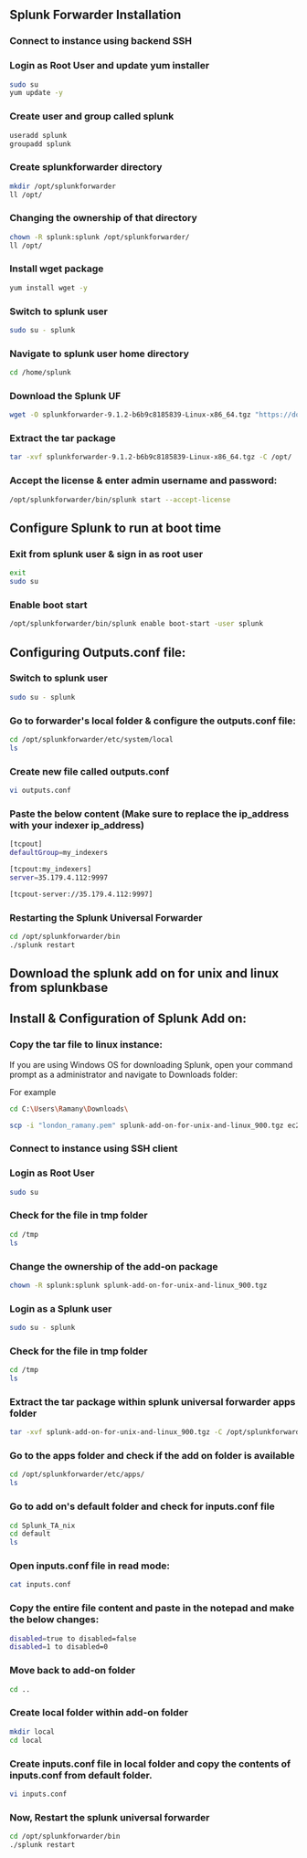 ## Splunk Forwarder Installation

### Connect to instance using backend SSH

### Login as Root User and update yum installer
```bash
sudo su
yum update -y
```
### Create user and group called splunk
```bash
useradd splunk
groupadd splunk
```
### Create splunkforwarder directory
```bash
mkdir /opt/splunkforwarder
ll /opt/
```
### Changing the ownership of that directory
```bash
chown -R splunk:splunk /opt/splunkforwarder/
ll /opt/
```
### Install wget package
```bash
yum install wget -y
```
### Switch to splunk user
```bash
sudo su - splunk
```
### Navigate to splunk user home directory
```bash
cd /home/splunk
```
### Download the Splunk UF
```bash
wget -O splunkforwarder-9.1.2-b6b9c8185839-Linux-x86_64.tgz "https://download.splunk.com/products/universalforwarder/releases/9.1.2/linux/splunkforwarder-9.1.2-b6b9c8185839-Linux-x86_64.tgz"
```
### Extract the tar package
```bash
tar -xvf splunkforwarder-9.1.2-b6b9c8185839-Linux-x86_64.tgz -C /opt/
```
### Accept the license & enter admin username and password:
```bash
/opt/splunkforwarder/bin/splunk start --accept-license
```

## Configure Splunk to run at boot time
### Exit from splunk user & sign in as root user
```bash
exit
sudo su
```
### Enable boot start
```bash
/opt/splunkforwarder/bin/splunk enable boot-start -user splunk
```

## Configuring Outputs.conf file:
### Switch to splunk user
```bash
sudo su - splunk
```
### Go to forwarder's local folder & configure the outputs.conf file:
```bash
cd /opt/splunkforwarder/etc/system/local
ls
```
### Create new file called outputs.conf
```bash
vi outputs.conf
```
### Paste the below content (Make sure to replace the ip_address with your indexer ip_address)
```bash
[tcpout]
defaultGroup=my_indexers

[tcpout:my_indexers]
server=35.179.4.112:9997

[tcpout-server://35.179.4.112:9997]
```
### Restarting the Splunk Universal Forwarder
```bash
cd /opt/splunkforwarder/bin
./splunk restart
```
## Download the splunk add on for unix and linux from splunkbase
## Install & Configuration of Splunk Add on:
### Copy the tar file to linux instance:
If you are using Windows OS for downloading Splunk, open your command prompt as a administrator and navigate to Downloads folder:

For example
```bash
cd C:\Users\Ramany\Downloads\
```

```bash
scp -i "london_ramany.pem" splunk-add-on-for-unix-and-linux_900.tgz ec2-user@ec2-18-171-221-122.eu-west-2.compute.amazonaws.com:/tmp
```
### Connect to instance using SSH client

### Login as Root User
```bash
sudo su
```
### Check for the file in tmp folder
```bash
cd /tmp
ls
```
### Change the ownership of the add-on package
```bash
chown -R splunk:splunk splunk-add-on-for-unix-and-linux_900.tgz
```
### Login as a Splunk user
```bash
sudo su - splunk
```
### Check for the file in tmp folder
```bash
cd /tmp
ls
```
### Extract the tar package within splunk universal forwarder apps folder
```bash
tar -xvf splunk-add-on-for-unix-and-linux_900.tgz -C /opt/splunkforwarder/etc/apps/
```
### Go to the apps folder and check if the add on folder is available 
```bash
cd /opt/splunkforwarder/etc/apps/
ls
```
### Go to add on's default folder and check for inputs.conf file
```bash
cd Splunk_TA_nix
cd default
ls
```
### Open inputs.conf file in read mode:
```bash
cat inputs.conf
```
### Copy the entire file content and paste in the notepad and make the below changes:
```bash
disabled=true to disabled=false
disabled=1 to disabled=0
```
### Move back to add-on folder
```bash
cd ..
```
### Create local folder within add-on folder 
```bash
mkdir local
cd local
```
### Create inputs.conf file in local folder and copy the contents of inputs.conf from default folder.
```bash
vi inputs.conf
```
### Now, Restart the splunk universal forwarder
```bash
cd /opt/splunkforwarder/bin
./splunk restart
```



